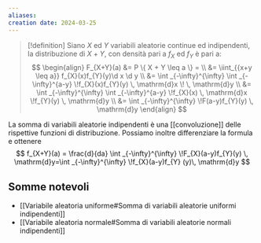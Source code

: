 ```yaml
---
aliases: 
creation date: 2024-03-25
---
```


>[!definition]
>Siano $X$ ed $Y$ variabili aleatorie continue ed indipendenti, la distribuzione di $X+Y$, con densità pari a $f_{X}$ ed $f_{Y}$ è pari a:
>$$
> \begin{align}
>F_{X+Y}(a) &= P \{ X + Y \leq a \} = \\
>&= \iint_{{x+y \leq a}} f_{X}(x)f_{Y}(y)\d x \d y \\
>&= \int _{-\infty}^{\infty} \int _{-\infty}^{a-y} \!f_{X}(x)f_{Y}(y) \, \mathrm{d}x  \! \, \mathrm{d}y \\
>&= \int _{-\infty}^{\infty} \int _{-\infty}^{a-y} \!f_{X}(x) \, \mathrm{d}x  \!f_{Y}(y) \, \mathrm{d}y \\
>&= \int _{-\infty}^{\infty} \!F(a-y)f_{Y}(y) \, \mathrm{d}y   
>\end{align} 
>$$


La somma di variabili aleatorie indipendenti è una [[convoluzione]] delle rispettive funzioni di distribuzione.
Possiamo inoltre differenziare la formula e ottenere
$$ f_{X+Y}(a) = \frac{d}{da} \int _{-\infty}^{\infty} \!F_{X}(a-y)f_{Y}(y) \, \mathrm{d}y=\int _{-\infty}^{\infty} \!f_{X}(a-y)f_{Y} (y)\, \mathrm{d}y   $$


## Somme notevoli
- [[Variabile aleatoria uniforme#Somma di variabili aleatorie uniformi indipendenti]]
- [[Variabile aleatoria normale#Somma di variabili aleatorie normali indipendenti]]
